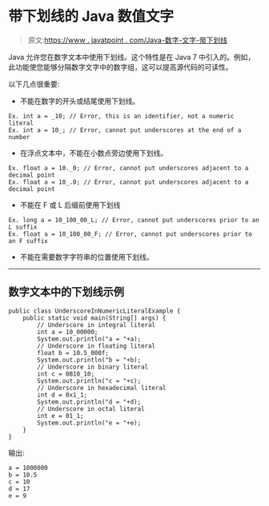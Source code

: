 # 带下划线的 Java 数值文字

> 原文:[https://www . javatpoint . com/Java-数字-文字-带下划线](https://www.javatpoint.com/java-numeric-literals-with-underscore)

Java 允许您在数字文本中使用下划线。这个特性是在 Java 7 中引入的。例如，此功能使您能够分隔数字文字中的数字组，这可以提高源代码的可读性。

以下几点很重要:

*   不能在数字的开头或结尾使用下划线。

```
Ex. int a = _10; // Error, this is an identifier, not a numeric literal
Ex. int a = 10_; // Error, cannot put underscores at the end of a number

```

*   在浮点文本中，不能在小数点旁边使用下划线。

```
Ex. float a = 10._0; // Error, cannot put underscores adjacent to a decimal point
Ex. float a = 10_.0; // Error, cannot put underscores adjacent to a decimal point

```

*   不能在 F 或 L 后缀前使用下划线

```
Ex. long a = 10_100_00_L; // Error, cannot put underscores prior to an L suffix
Ex. float a = 10_100_00_F; // Error, cannot put underscores prior to an F suffix

```

*   不能在需要数字字符串的位置使用下划线。

* * *

## 数字文本中的下划线示例

```
public class UnderscoreInNumericLiteralExample {
	public static void main(String[] args) {
		// Underscore in integral literal
		int a = 10_00000;
		System.out.println("a = "+a);
		// Underscore in floating literal
		float b = 10.5_000f;
		System.out.println("b = "+b);
		// Underscore in binary literal
		int c = 0B10_10;
		System.out.println("c = "+c);
		// Underscore in hexadecimal literal
		int d = 0x1_1;
		System.out.println("d = "+d);
		// Underscore in octal literal
		int e = 01_1;
		System.out.println("e = "+e);
	}
}

```

输出:

```
a = 1000000
b = 10.5
c = 10
d = 17
e = 9

```